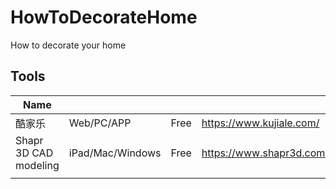# HowToDecorateHome
How to decorate your home

## Tools
| Name                  |            |      |                          |   |   |
|-----------------------|------------|------|--------------------------|---|---|
| 酷家乐                | Web/PC/APP | Free | https://www.kujiale.com/ |   |   |
| Shapr 3D CAD modeling | iPad/Mac/Windows   | Free | https://www.shapr3d.com/ |   |   |
|                       |            |      |                          |   |   |
